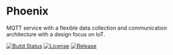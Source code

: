 # Phoenix

MQTT service with a flexible data collection and communication architecture with a design focus on IoT.

[![Build Status][travis-badge]][travis-link]
[![License][license-badge]][license-link]
[![Release][release-badge]][release-link]

[travis-badge]:     https://travis-ci.org/pashinov/phoenix.svg?branch=develop
[travis-link]:      https://travis-ci.org/pashinov/phoenix
[license-badge]:    https://img.shields.io/badge/license-MIT-blue.svg
[license-link]:     https://github.com/pashinov/phoenix/blob/develop/LICENSE
[release-badge]:    https://img.shields.io/badge/release-v0.1.1-blue.svg
[release-link]:     https://github.com/pashinov/phoenix/releases

